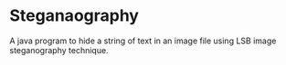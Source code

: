 # Steganaography
A java program to hide a string of text in an image file using LSB image steganography technique.
